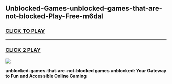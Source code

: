 
## Unblocked-Games-unblocked-games-that-are-not-blocked-Play-Free-m6dal
<h3>
<a href="https://premium76.site?title=unblocked-games-that-are-not-blocked&ref=09A">CLICK TO PLAY</a></h3>
<hr>

<h3>
<a href="https://premium76.site?title=unblocked-games-that-are-not-blocked&ref=09A">CLICK 2 PLAY</a>
  
</h3>

<a href="https://premium76.site?title=unblocked-games-that-are-not-blocked&ref=09A"><img src="https://clearcache.store/games.png"></a>


**unblocked-games-that-are-not-blocked games unblocked: Your Gateway to Fun and Accessible Online Gaming**
